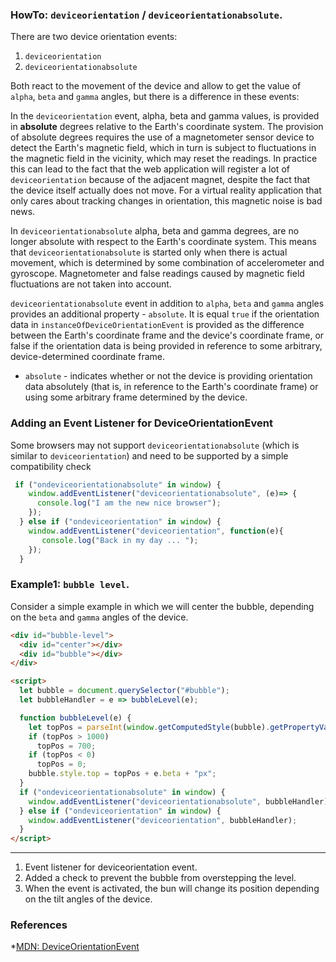 ### HowTo: `deviceorientation` / `deviceorientationabsolute`.
There are two device orientation events:
1. `deviceorientation` 
2. `deviceorientationabsolute` 

Both react to the movement of the device and allow to get the value of `alpha`, `beta` and `gamma` angles, 
but there is a difference in these events:
 
In the `deviceorientation` event, alpha, beta and gamma values, is provided in **absolute** degrees relative to the 
Earth's coordinate system. The provision of absolute degrees requires the use of a magnetometer sensor device to
detect the Earth's magnetic field, which in turn is subject to fluctuations in the magnetic field in the vicinity,
which may reset the readings. In practice this can lead to the fact that the web application will register a lot
of `deviceorientation` because of the adjacent magnet, despite the fact that the device itself actually does not
move. For a virtual reality application that only cares about tracking changes in orientation, this magnetic 
noise is bad news.

In `deviceorientationabsolute` alpha, beta and gamma degrees, are no longer absolute with respect to the Earth's
 coordinate system. This means that `deviceorientationabsolute` is started only when there is actual movement, 
 which is determined by some combination of accelerometer and gyroscope. Magnetometer and false readings caused 
 by magnetic field fluctuations are not taken into account.
 
`deviceorientationabsolute` event in addition to `alpha`, `beta` and `gamma` angles provides an additional 
property - `absolute`. It is equal `true` if the orientation data in `instanceOfDeviceOrientationEvent` is provided
 as the difference between the Earth's coordinate frame and the device's coordinate frame, or false if the 
 orientation data is being provided in reference to some arbitrary, device-determined coordinate frame.

* `absolute` - indicates whether or not the device is providing orientation data absolutely (that is, in reference
 to the Earth's coordinate frame) or using some arbitrary frame determined by the device. 
 

### Adding an Event Listener for DeviceOrientationEvent

Some browsers may not support `deviceorientationabsolute` (which is similar to `deviceorientation`)
 and need to be supported by a simple compatibility check
 ```javascript
  if ("ondeviceorientationabsolute" in window) {                                  
     window.addEventListener("deviceorientationabsolute", (e)=> {
       console.log("I am the new nice browser");
     });
   } else if ("ondeviceorientation" in window) {                                  
     window.addEventListener("deviceorientation", function(e){
        console.log("Back in my day ... ");
     });  
   }
 ```
 ### Example1: `bubble level`.
 Consider a simple example in which we will center the bubble, depending on the `beta` and `gamma` angles of the device.
 ```html
 <div id="bubble-level">
   <div id="center"></div> 
   <div id="bubble"></div> 
 </div>
 
<script>
   let bubble = document.querySelector("#bubble");
   let bubbleHandler = e => bubbleLevel(e);
 
   function bubbleLevel(e) {
     let topPos = parseInt(window.getComputedStyle(bubble).getPropertyValue("top"));
     if (topPos > 1000)                                                                //[2]
       topPos = 700;
     if (topPos < 0)
       topPos = 0;
     bubble.style.top = topPos + e.beta + "px";                                        //[3]
   }
   if ("ondeviceorientationabsolute" in window) {                                      //[1]
     window.addEventListener("deviceorientationabsolute", bubbleHandler);
   } else if ("ondeviceorientation" in window) {
     window.addEventListener("deviceorientation", bubbleHandler);
   }
</script>

```
 ***
 1. Event listener for deviceorientation event.
 2. Added a check to prevent the bubble from overstepping the level.
 3. When the event is activated, the bun will change its position depending on the tilt angles of 
 the device.
  
### References

*[MDN: DeviceOrientationEvent](https://developer.mozilla.org/en-US/docs/Web/API/DeviceOrientationEvent)